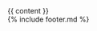 <!DOCTYPE html>
<html lang="{{ page.lang | default: site.lang | default: "en" }}">
<head>
  <meta charset="UTF-8">
  <meta name="viewport" content="width=device-width, initial-scale=1.0">
  <meta http-equiv="X-UA-Compatible" content="ie=edge">
  <meta name="description" content="{{ site.description }}">
  <title>{{ site.title }}</title>
  <link href="https://fonts.googleapis.com/css?family=Raleway:100,100i,200,200i,300,300i,400,400i,500,500i,600,600i,700,700i,800,800i,900,900i&amp;subset=latin-ext" rel="stylesheet">
  <link rel="stylesheet" type="text/css" href="/css/main.css">
</head>
<body id="site">
  <div id="wrapper">
    {{ content }}
  </div>
  {% include footer.md %}
  <script src="/js/main.js"></script>
</body>
</html>
